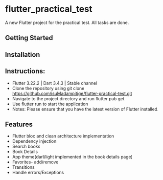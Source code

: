 # flutter_practical_test

A new Flutter project for the practical test.
All tasks are done.

## Getting Started

## Installation

## Instructions:
- Flutter 3.22.2 | Dart 3.4.3 | Stable channel
- Clone the repository using git clone https://github.com/isuMadampitige/flutter-practical-test.git
- Navigate to the project directory and run flutter pub get
- Use flutter run to start the application
- Notes: Please ensure that you have the latest version of Flutter installed.

## Features

- Flutter bloc and clean architecture implementation
- Dependency injection
- Search books
- Book Details
- App theme(darl/light implemented in the book details page)
- Favorites- add/remove
- Transitions
- Handle errors/Exceptions
